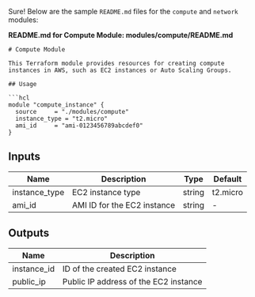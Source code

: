 Sure! Below are the sample `README.md` files for the `compute` and `network` modules:

**README.md for Compute Module: modules/compute/README.md**

```
# Compute Module

This Terraform module provides resources for creating compute instances in AWS, such as EC2 instances or Auto Scaling Groups.

## Usage

```hcl
module "compute_instance" {
  source     = "./modules/compute"
  instance_type = "t2.micro"
  ami_id     = "ami-0123456789abcdef0"
}
```

## Inputs

| Name          | Description                           | Type   | Default |
|---------------|---------------------------------------|--------|---------|
| instance_type | EC2 instance type                     | string | t2.micro|
| ami_id        | AMI ID for the EC2 instance           | string | -       |

## Outputs

| Name         | Description                           |
|--------------|---------------------------------------|
| instance_id  | ID of the created EC2 instance        |
| public_ip    | Public IP address of the EC2 instance |
